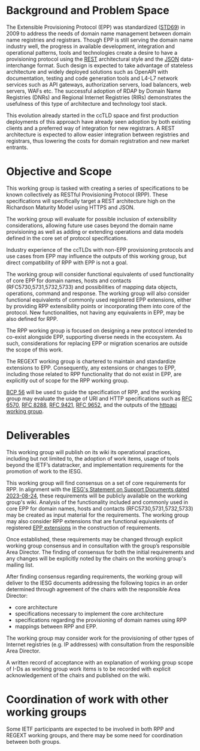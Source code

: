 # Background and Problem Space

The Extensible Provisioning Protocol (EPP) was standardized ([STD69](https://datatracker.ietf.org/doc/std69/)) 
in 2009 to address the needs of domain name management between domain name registries and registrars.
Though EPP is still serving the domain name industry well, the progress in available development, integration and operational
patterns, tools and technologies create a desire to have a provisioning protocol using the [REST](https://ics.uci.edu/~fielding/pubs/dissertation/rest_arch_style.htm) 
architectural style and the [JSON](https://datatracker.ietf.org/doc/html/rfc8259) data-interchange format.
Such design is expected to take advantage of stateless architecture and widely deployed solutions such as OpenAPI with documentation,
testing and code generation tools and L4-L7 network services such as API gateways, authorization servers, load balancers, web servers, WAFs etc.
The successful adoption of RDAP by Domain Name Registries (DNRs) and Regional Internet Registries (RIRs) demonstrates the usefulness of this type of architecture and technology tool stack.

This evolution already started in the ccTLD space and first production deployments of this approach have already seen
adoption by both existing clients and a preferred way of integration for new registrars.
A REST architecture is expected to allow easier integration between registries and registrars, thus lowering the
costs for domain registration and new market entrants.

# Objective and Scope

This working group is tasked with creating a series of specifications
to be known collectively as RESTful Provisioning Protocol (RPP).
These specifications will specifically target a REST architecture high on the Richardson Maturity Model
using HTTPS and JSON. 

The working group will evaluate for possible inclusion of extensibility considerations, allowing
future use cases beyond the domain name provisioning as well as adding
or extending operations and data models defined in the core set of protocol specifications.

Industry experience of the ccTLDs with non-EPP provisioning protocols and use cases from EPP may influence the outputs
of this working group, but direct compatibility of RPP with EPP is not a goal.

The working group will consider functional equivalents of used functionality 
of core EPP for domain names, hosts and contacts (RFC5730,5731,5732,5733)
and possibilities of mapping data objects, operations, command and response.
The working group will also consider functional equivalents of commonly
used registered EPP extensions, either by providing RPP extensibility
points or incorporating them into core of the protocol.
New functionalities, not having any equivalents in EPP, may be also defined for RPP.

The RPP working group is focused on designing a new protocol intended to co-exist alongside EPP, 
supporting diverse needs in the ecosystem. As such, considerations for replacing EPP or migration 
scenarios are outside the scope of this work.

The REGEXT working group is chartered to maintain and standardize extensions to EPP. Consequently, 
any extensions or changes to EPP, including those related to RPP functionality that do not exist in EPP, 
are explicitly out of scope for the RPP working group.

[BCP 56](https://datatracker.ietf.org/doc/html/rfc9205) will be used to guide the specification of RPP,
and the working group may evaluate the usage of URI and HTTP specifications such as 
[RFC 6570](https://datatracker.ietf.org/doc/html/rfc6570), [RFC 8288](https://datatracker.ietf.org/doc/html/rfc8288),
[RFC 9421](https://datatracker.ietf.org/doc/html/rfc9421), [RFC 9652](https://www.rfc-editor.org/rfc/rfc9652.html), 
and the outputs of the [httpapi working group](https://datatracker.ietf.org/wg/httpapi/about/).

# Deliverables

This working group will publish on its wiki its operational practices,
including but not limited to, the adoption of work items, usage of
tools beyond the IETF’s datatracker, and implementation requirements
for the promotion of work to the IESG.

This working group will find consensus on a set of core requirements for RPP.
In alignment with the [IESG's Statement on Support Documents dated 2023-08-24](https://datatracker.ietf.org/doc/statement-iesg-support-documents-in-ietf-working-groups-20230824/),
these requirements will be publicly available on the working group's wiki.
Analysis of the functionality included and commonly used in core EPP for domain names, 
hosts and contacts (RFC5730,5731,5732,5733) may be created as input material for the requirements. 
The working group may also consider RPP extensions that are functional equivalents of 
registered [EPP extensions](https://www.iana.org/assignments/epp-extensions/epp-extensions.xhtml) in
the construction of requirements.

Once established, these requirements may be changed through explicit working group
consensus and in consultation with the group’s responsible Area Director.
The finding of consensus for both the initial requirements and any changes will
be explicitly noted by the chairs on the working group's mailing list.

After finding consensus regarding requirements, the working group will deliver to the
IESG documents addressing the following topics in an order determined through agreement
of the chairs with the responsible Area Director:
* core architecture
* specifications necessary to implement the core architecture
* specifications regarding the provisioning of domain names using RPP
* mappings between RPP and EPP.

The working group may consider work for the provisioning of other types of Internet registries (e.g. IP addresses)
with consultation from the responsible Area Director.

A written record of acceptance with an explanation of working group scope of I-Ds as working group work items 
is to be recorded with explicit acknowledgement of the chairs and published on the wiki.

# Coordination of work with other working groups
Some IETF participants are expected to be involved in both RPP and REGEXT working groups, and there may be some need for coordination between both groups.

